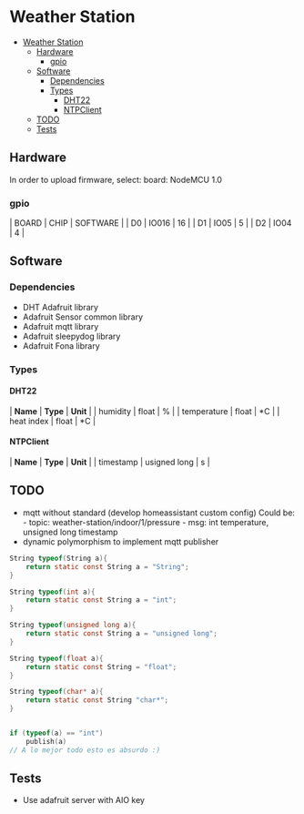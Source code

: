 # Weather Station

- [Weather Station](#weather-station)
    - [Hardware](#hardware)
        - [gpio](#gpio)
    - [Software](#software)
        - [Dependencies](#dependencies)
        - [Types](#types)
            - [DHT22](#dht22)
            - [NTPClient](#ntpclient)
    - [TODO](#todo)
    - [Tests](#tests)


## Hardware

In order to upload firmware, select:
    board: NodeMCU 1.0

### gpio

| BOARD | CHIP | SOFTWARE |
| D0 | IO016 | 16 |
| D1 | IO05 | 5 |
| D2 | IO04 | 4 |

## Software

### Dependencies

- DHT Adafruit library
- Adafruit Sensor common library
- Adafruit mqtt library
- Adafruit sleepydog library
- Adafruit Fona library

### Types

#### DHT22

| **Name** | **Type** | **Unit** |
| humidity | float | % |
| temperature | float | *C |
| heat index | float | *C |

#### NTPClient

| **Name** | **Type** | **Unit** |
| timestamp | usigned long | s |

## TODO

- mqtt without standard (develop homeassistant custom config)
    Could be:
      - topic: weather-station/indoor/1/pressure
      - msg: int temperature, unsigned long timestamp
- dynamic polymorphism to implement mqtt publisher

```c
String typeof(String a){
    return static const String a = "String";
}

String typeof(int a){
    return static const String a = "int";
}

String typeof(unsigned long a){
    return static const String a = "unsigned long";
}

String typeof(float a){
    return static const String = "float";
}

String typeof(char* a){
    return static const String "char*";
}


if (typeof(a) == "int")
    publish(a)
// A lo mejor todo esto es absurdo :)
```


## Tests

- Use adafruit server with AIO key